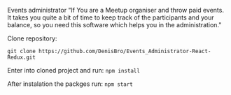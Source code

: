 Events administrator
“If You are a Meetup organiser and throw paid events. It takes you quite a bit of time to keep track of the participants and your balance, so you need this software which helps you in the administration."

Clone repository:

`git clone https://github.com/DenisBro/Events_Administrator-React-Redux.git`

Enter into cloned project and run: `npm install`

After instalation the packges run: `npm start`
